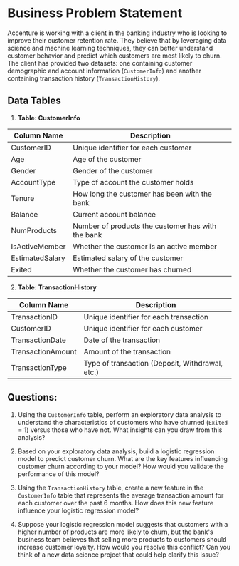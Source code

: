 # **Business Problem Statement**

Accenture is working with a client in the banking industry who is looking to improve their customer retention rate. They believe that by leveraging data science and machine learning techniques, they can better understand customer behavior and predict which customers are most likely to churn. The client has provided two datasets: one containing customer demographic and account information (`CustomerInfo`) and another containing transaction history (`TransactionHistory`).

## **Data Tables**

1. **Table: CustomerInfo**

| Column Name | Description |
|-------------|-------------|
| CustomerID  | Unique identifier for each customer |
| Age         | Age of the customer |
| Gender      | Gender of the customer |
| AccountType | Type of account the customer holds |
| Tenure      | How long the customer has been with the bank |
| Balance     | Current account balance |
| NumProducts | Number of products the customer has with the bank |
| IsActiveMember | Whether the customer is an active member |
| EstimatedSalary | Estimated salary of the customer |
| Exited      | Whether the customer has churned |

2. **Table: TransactionHistory**

| Column Name | Description |
|-------------|-------------|
| TransactionID | Unique identifier for each transaction |
| CustomerID  | Unique identifier for each customer |
| TransactionDate | Date of the transaction |
| TransactionAmount | Amount of the transaction |
| TransactionType | Type of transaction (Deposit, Withdrawal, etc.) |

## Questions:

1. Using the `CustomerInfo` table, perform an exploratory data analysis to understand the characteristics of customers who have churned (`Exited` = 1) versus those who have not. What insights can you draw from this analysis?

2. Based on your exploratory data analysis, build a logistic regression model to predict customer churn. What are the key features influencing customer churn according to your model? How would you validate the performance of this model?

3. Using the `TransactionHistory` table, create a new feature in the `CustomerInfo` table that represents the average transaction amount for each customer over the past 6 months. How does this new feature influence your logistic regression model?

4. Suppose your logistic regression model suggests that customers with a higher number of products are more likely to churn, but the bank's business team believes that selling more products to customers should increase customer loyalty. How would you resolve this conflict? Can you think of a new data science project that could help clarify this issue?

